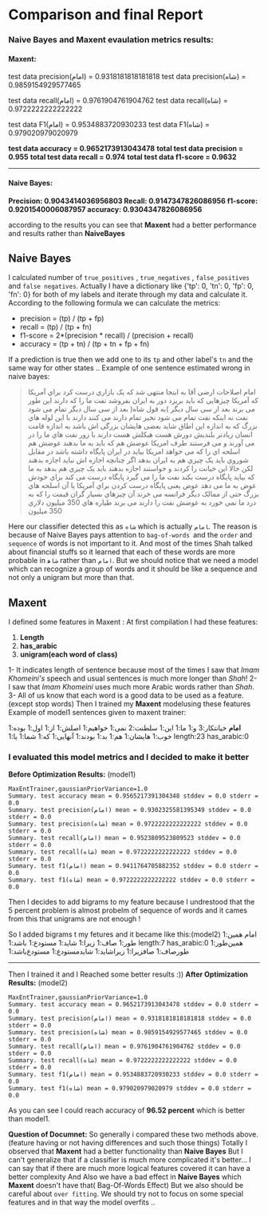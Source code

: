 
# Comparison and final Report

### Naive Bayes and Maxent evaulation metrics results:

#### Maxent:

test data precision(امام) = 0.9318181818181818
test data precision(شاه) = 0.9859154929577465

test data recall(امام) = 0.9761904761904762
test data recall(شاه) = 0.9722222222222222

test data F1(امام) = 0.9534883720930233
test data F1(شاه) = 0.979020979020979

**test data accuracy = 0.9652173913043478**
**total test data precision = 0.955**
**total test data recall = 0.974**
**total test data f1-score = 0.9632**

-----
#### Naive Bayes:

**Precision: 0.9043414036956803
Recall: 0.9147347826086956
f1-score: 0.9201540006087957
accuracy: 0.9304347826086956**


according to the results you can see that **Maxent** had a better performance and results rather than **NaiveBayes**

## Naive Bayes
I calculated number of `true_positives` , `true_negatives` , `false_positives` and `false negatives`.
Actually I have a dictionary like {'tp': 0, 'tn': 0, 'fp': 0, 'fn': 0} for both of my labels and iterate through my data and calculate it. 
According to the following formula we can calculate the metrics:

 - precision = (tp) / (tp + fp) 
 - recall = (tp) / (tp + fn) 
 - f1-score = 2*(precision * recall) / (precision + recall)
 - accuracy = (tp + tn) / (tp + tn + fp + fn)

If a prediction is true then we add one to its `tp` and other label's `tn` and the same way for other states .. 
Example of one sentence estimated wrong in naive bayes:

> امام اﺻﻼﺣﺎت ارﺿﯽ آﻗﺎ ﺑﻪ اﯾﻨﺠﺎ ﻣﻨﺘﻬﯽ ﺷﺪ ﮐﻪ ﯾﮏ ﺑﺎزاري درﺳﺖ ﮐﺮد ﺑﺮاي
> آﻣﺮﯾﮑﺎ ﮐﻪ آﻣﺮﯾﮑﺎ ﭼﯿﺰﻫﺎﯾﯽ ﮐﻪ ﺑﺎﯾﺪ ﺑﺮﯾﺰد دور ﺑﻪ اﯾﺮان ﺑﻔﺮوﺷﺪ ﻧﻔﺖ ﻣﺎ را
> ﮐﻪ دارﻧﺪ اﯾﻦ ﻃﻮر ﻣﯽ ﺑﺮﻧﺪ ﺑﻌﺪ از ﺳﯽ ﺳﺎل دﯾﮕﺮ )ﺑﻪ ﻗﻮل ﺷﺎه( ﺑﻌﺪ از ﺳﯽ ﺳﺎل
> دﯾﮕﺮ ﺗﻤﺎم ﻣﯽ ﺷﻮد ﻧﻔﺖ ﻧﻪ اﯾﻨﮑﻪ ﻧﻔﺖ ﺗﻤﺎم ﻣﯽ ﺷﻮد ﻧﺨﯿﺮ ﺗﻤﺎم دارﻧﺪ ﻣﯽ ﮐﻨﻨﺪ
> دارﻧﺪ ﺑﺎ اﯾﻦ ﻟﻮﻟﻪ ﻫﺎي ﺑﺰرگ ﮐﻪ ﺑﻪ اﻧﺪازه اﯾﻦ اﻃﺎق ﺷﺎﯾﺪ ﺑﻌﻀﯽ ﻫﺎﯾﺸﺎن
> ﺑﺰرﮔﯽ اش ﺑﺎﺷﺪ ﺑﻪ اﻧﺪازه ﻗﺎﻣﺖ اﻧﺴﺎن زﯾﺎدﺗﺮ ﺑﻠﻨﺪﯾﺶ دورش ﻫﺴﺖ ﻫﯿﮑﻠﺶ ﻫﺴﺖ
> دارﻧﺪ ﺑﺎ زور ﻧﻔﺖ ﻫﺎي ﻣﺎ را در ﻣﯽ آورﻧﺪ و ﻣﯽ ﻓﺮﺳﺘﻨﺪ ﻃﺮف اﻣﺮﯾﮑﺎ ﻋﻮﺿﺶ ﻫﻢ
> ﮐﻪ ﺑﺎﯾﺪ ﺑﻪ ﻣﺎ ﺑﺪﻫﻨﺪ ﻋﻮﺿﺶ ﻫﻢ اﺳﻠﺤﻪ اي را ﮐﻪ ﻣﯽ ﺧﻮاﻫﺪ اﻣﺮﯾﮑﺎ ﺑﯿﺎﯾﺪ در
> اﯾﺮان ﭘﺎﯾﮕﺎه داﺷﺘﻪ ﺑﺎﺷﺪ در ﻣﻘﺎﺑﻞ ﺷﻮروي ﺑﺎﯾﺪ ﯾﮏ ﭼﯿﺰي ﻫﻢ ﺑﻪ اﯾﺮان ﺑﺪﻫﺪ
> اﮔﺮ ﭼﻨﺎﻧﭽﻪ اﺟﺎزه اش  ﻧﺒﺎﯾﺪ اﺟﺎزه ﺑﺪﻫﻨﺪ ﻟﮑﻦ ﺣﺎﻻ اﯾﻦ ﺧﯿﺎﻧﺖ را ﮐﺮدﻧﺪ و
> ﺧﻮاﺳﺘﻨﺪ اﺟﺎزه ﺑﺪﻫﻨﺪ ﺑﺎﯾﺪ ﯾﮏ ﭼﯿﺰي ﻫﻢ ﺑﺪﻫﺪ ﺑﻪ ﻣﺎ ﮐﻪ ﺑﯿﺎﯾﺪ ﭘﺎﯾﮕﺎه درﺳﺖ
> ﺑﮑﻨﺪ ﻧﻔﺖ ﻣﺎ را ﻣﯽ ﮔﯿﺮد ﭘﺎﯾﮕﺎه درﺳﺖ ﻣﯽ ﮐﻨﺪ ﺑﺮاي ﺧﻮدش ﻋﻮض ﺑﻪ ﻣﺎ ﻣﯽ دﻫﺪ
> ﻋﻮض ﯾﻌﻨﯽ ﭘﺎﯾﮕﺎه درﺳﺖ ﮐﺮدن ﺑﺮاي آﻣﺮﯾﮑﺎ ﯾﺎ آن اﺳﻠﺤﻪ ﻫﺎي ﺑﺰرگ ﺣﺘﯽ از
> ﻣﻤﺎﻟﮏ دﯾﮕﺮ ﻓﺮاﻧﺴﻪ ﻣﯽ ﺧﺮﻧﺪ آن ﭼﯿﺰﻫﺎي ﺑﺴﯿﺎر ﮔﺮان ﻗﯿﻤﺖ را ﮐﻪ ﺑﻪ درد ﻣﺎ
> ﻧﻤﯽ ﺧﻮرد ﺑﻪ ﻋﻮﺿﺶ ﻧﻔﺖ را دارﻧﺪ ﻣﯽ ﺑﺮﻧﺪ ﻃﯿﺎره ﻫﺎي 350 ﻣﯿﻠﯿﻮن دﻻري 350
> ﻣﯿﻠﯿﻮن

Here our classifier detected this as `شاه` which is actually ‍‍`امام`.
The reason is because of Naive Bayes pays attention to `bag-of-words `and the `order` and `sequence` of words is not important to it.
And most of the times Shah talked about financial stuffs so it learned that each of these words are more probable in `شاه‍‍` rather than `امام`.
But we should notice that we need a model which can recognize a group of words and it should be like a sequence and not only a unigram but more than that.

## Maxent

I defined some features in Maxent :
At first compilation I had these features:

1. **Length** 
2. **has_arabic**
3. **unigram(each word of class)**

1- It indicates length of sentence because most of the times I saw that *Imam Khomeini's* speech and usual sentences is much more longer than *Shah*!
2- I saw that *Imam Khomeini* uses much more Arabic words rather than *Shah*.
3- All of us know that each word is a good data to be used as a feature.(except stop words)
Then I trained my **Maxent** modelusing these features
Example of model1 sentences given to maxent trainer:

**امام** ﺧﯿﺎﻧﺘﮑﺎر:3 و:1 ﻣﺎ:1 اﯾﻦ:1 ﺳﻠﻄﻨﺖ:2 ﻧﻤﯽ:1 ﺧﻮاﻫﯿﻢ:1 اﺻﻠﺶ:1 از:1 اول:1 ﺑﻮده:1 ﺧﻮب:1 ﻫﺎﯾﺸﺎن:1 ﻫﻢ:1 ﺑﺪ:1 ﺑﻮدﻧﺪ:1 آﻧﻬﺎﯾﯽ:1 ﮐﻪ:1 ﺷﻤﺎ:1 ﯾﺎ:1 length:23 has_arabic:0

### I evaluated this model metrics and I decided to make it better 
**Before Optimization Results:** (model1)

	MaxEntTrainer,gaussianPriorVariance=1.0
	Summary. test accuracy mean = 0.9565217391304348 stddev = 0.0 stderr = 0.0
	Summary. test precision(امام) mean = 0.9302325581395349 stddev = 0.0 stderr = 0.0
	Summary. test precision(شاه) mean = 0.9722222222222222 stddev = 0.0 stderr = 0.0
	Summary. test recall(امام) mean = 0.9523809523809523 stddev = 0.0 stderr = 0.0
	Summary. test recall(شاه) mean = 0.9722222222222222 stddev = 0.0 stderr = 0.0
	Summary. test f1(امام) mean = 0.9411764705882352 stddev = 0.0 stderr = 0.0
	Summary. test f1(شاه) mean = 0.9722222222222222 stddev = 0.0 stderr = 0.0

Then I decides to add bigrams to my feature because I undrestood that the 5 percent problem is almost probelm of sequence of words and it cames from this that unigrams are not enough !

So I added bigrams t my fetures and it became like this:(model2)
امام ﻫﻤﯿﻦ:1 ﻃﻮر:1 ﺻﺎف:1 زﯾﺮا:1 ﺷﺎﯾﺪ:1 ﻣﺴﺘﻮدع:1 ﺑﺎﺷﺪ:1 length:7 has_arabic:0 ﻫﻤﯿﻦﻃﻮر:1 ﻃﻮرﺻﺎف:1 ﺻﺎفزﯾﺮا:1 زﯾﺮاﺷﺎﯾﺪ:1 ﺷﺎﯾﺪﻣﺴﺘﻮدع:1 ﻣﺴﺘﻮدعﺑﺎﺷﺪ:1

------------
Then I trained it and I Reached some better results :))
**After Optimization Results:** (model2)

	MaxEntTrainer,gaussianPriorVariance=1.0
	Summary. test accuracy mean = 0.9652173913043478 stddev = 0.0 stderr = 0.0
	Summary. test precision(امام) mean = 0.9318181818181818 stddev = 0.0 stderr = 0.0
	Summary. test precision(شاه) mean = 0.9859154929577465 stddev = 0.0 stderr = 0.0
	Summary. test recall(امام) mean = 0.9761904761904762 stddev = 0.0 stderr = 0.0
	Summary. test recall(شاه) mean = 0.9722222222222222 stddev = 0.0 stderr = 0.0
	Summary. test f1(امام) mean = 0.9534883720930233 stddev = 0.0 stderr = 0.0
	Summary. test f1(شاه) mean = 0.979020979020979 stddev = 0.0 stderr = 0.0

As you can see I could reach accuracy of **96.52 percent** which is better than model1.

**Question of Documnet:**
So generally i compared these two methods above. (feature having or not having differences and such those things)
Totally I observed that **Maxent** had a better functionality than **Naive Bayes**
But I can't generalize that if a classifier is much more complicated it's better...
I can say that if there are much more logical features covered it can have a better complexity And Also we have a bad effect in **Naive Bayes** which **Maxent** doesn't have that( Bag-Of-Words Effect)
But we also should be careful about `over fitting`.
We should try not to focus on some special features and in that way the model overfits ..


